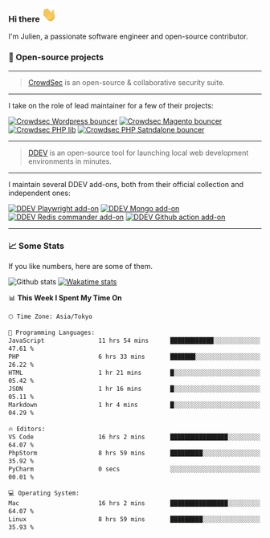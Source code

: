 ### Hi there <img src="./assets/wave.gif" width="30px" height="30px" />

I'm Julien, a passionate software engineer and open-source contributor.

### 🔧 Open-source projects

---

> [CrowdSec](https://www.crowdsec.net/) is an open-source & collaborative security suite.

---

I take on the role of lead maintainer for a few of their projects:

[![Crowdsec Wordpress bouncer](https://github-readme-stats.vercel.app/api/pin/?username=crowdsecurity&repo=cs-wordpress-bouncer&theme=github_dark_dimmed "crowdsec cs-wordpress-bouncer")](https://github.com/crowdsecurity/cs-wordpress-bouncer)
[![Crowdsec Magento bouncer](https://github-readme-stats.vercel.app/api/pin/?username=crowdsecurity&repo=cs-magento-bouncer&theme=github_dark_dimmed "crowdsec cs-magento-bouncer")](https://github.com/crowdsecurity/cs-magento-bouncer)
[![Crowdsec PHP lib](https://github-readme-stats.vercel.app/api/pin/?username=crowdsecurity&repo=php-cs-bouncer&theme=github_dark_dimmed "crowdsec php lib")](https://github.com/crowdsecurity/php-cs-bouncer)
[![Crowdsec PHP Satndalone bouncer](https://github-readme-stats.vercel.app/api/pin/?username=crowdsecurity&repo=cs-standalone-php-bouncer&theme=github_dark_dimmed "crowdsec standalone php bouncer")](https://github.com/crowdsecurity/cs-standalone-php-bouncer)

---

> [DDEV](https://ddev.readthedocs.io/en/stable/) is an open-source tool for launching local web development
> environments in minutes.

---

I maintain several DDEV add-ons, both from their official collection and independent ones:

[![DDEV Playwright add-on](https://github-readme-stats.vercel.app/api/pin/?username=julienloizelet&repo=ddev-playwright&theme=github_dark_dimmed "ddev playwright")](https://github.com/julienloizelet/ddev-playwright)
[![DDEV Mongo add-on](https://github-readme-stats.vercel.app/api/pin/?username=ddev&repo=ddev-mongo&theme=github_dark_dimmed "ddev mongo")](https://github.com/ddev/ddev-mongo)
[![DDEV Redis commander add-on](https://github-readme-stats.vercel.app/api/pin/?username=ddev&repo=ddev-redis-commander&theme=github_dark_dimmed "ddev redis commander")](https://github.com/ddev/ddev-redis-commander)
[![DDEV Github action add-on](https://github-readme-stats.vercel.app/api/pin/?username=ddev&repo=github-action-add-on-test&theme=github_dark_dimmed "ddev github action")](https://github.com/ddev/github-action-add-on-test)

---

### 📈 Some Stats

If you like numbers, here are some of them.

![Github stats](https://github-readme-stats.vercel.app/api?username=julienloizelet&show_icons=true&include_all_commits=true&theme=github_dark_dimmed&rank_icon=github "github stats")
[![Wakatime stats](https://github-readme-stats-julien-loizelets-projects.vercel.app/api/wakatime?username=okaeli&theme=github_dark_dimmed&langs_count=10&custom_title=Programming%20Languages%20Stats&disable_animations=true&display_format=percent&hide=textmate,text,other,smartyconfig)](https://wakatime.com/@okaeli)

<!--START_SECTION:waka-->
📊 **This Week I Spent My Time On** 

```text
🕑︎ Time Zone: Asia/Tokyo

💬 Programming Languages: 
JavaScript               11 hrs 54 mins      ████████████░░░░░░░░░░░░░   47.61 % 
PHP                      6 hrs 33 mins       ███████░░░░░░░░░░░░░░░░░░   26.22 % 
HTML                     1 hr 21 mins        █░░░░░░░░░░░░░░░░░░░░░░░░   05.42 % 
JSON                     1 hr 16 mins        █░░░░░░░░░░░░░░░░░░░░░░░░   05.11 % 
Markdown                 1 hr 4 mins         █░░░░░░░░░░░░░░░░░░░░░░░░   04.29 % 

🔥 Editors: 
VS Code                  16 hrs 2 mins       ████████████████░░░░░░░░░   64.07 % 
PhpStorm                 8 hrs 59 mins       █████████░░░░░░░░░░░░░░░░   35.92 % 
PyCharm                  0 secs              ░░░░░░░░░░░░░░░░░░░░░░░░░   00.01 % 

💻 Operating System: 
Mac                      16 hrs 2 mins       ████████████████░░░░░░░░░   64.07 % 
Linux                    8 hrs 59 mins       █████████░░░░░░░░░░░░░░░░   35.93 % 
```


<!--END_SECTION:waka-->
